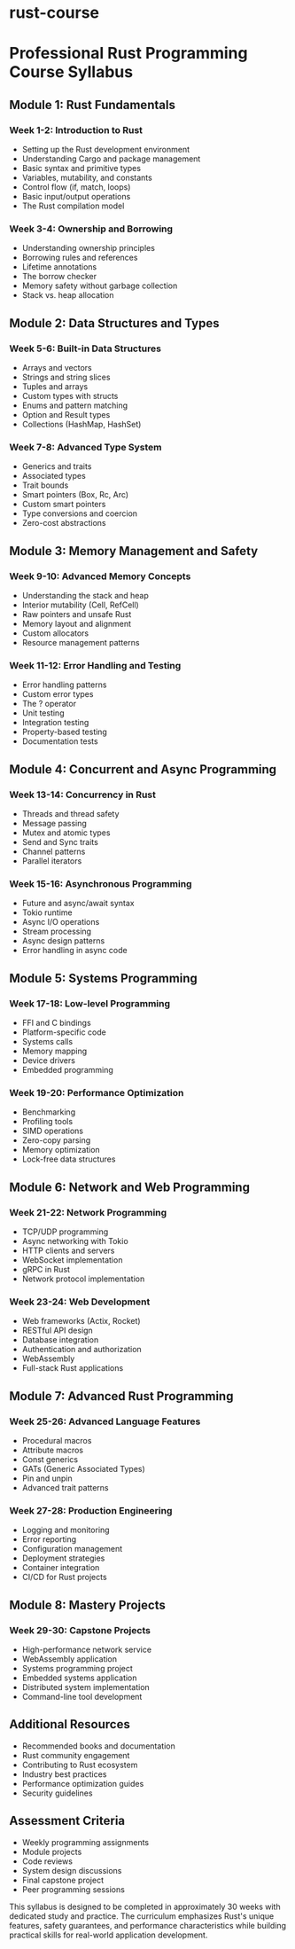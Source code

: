 # rust-course

# Professional Rust Programming Course Syllabus

## Module 1: Rust Fundamentals
### Week 1-2: Introduction to Rust
- Setting up the Rust development environment
- Understanding Cargo and package management
- Basic syntax and primitive types
- Variables, mutability, and constants
- Control flow (if, match, loops)
- Basic input/output operations
- The Rust compilation model

### Week 3-4: Ownership and Borrowing
- Understanding ownership principles
- Borrowing rules and references
- Lifetime annotations
- The borrow checker
- Memory safety without garbage collection
- Stack vs. heap allocation

## Module 2: Data Structures and Types
### Week 5-6: Built-in Data Structures
- Arrays and vectors
- Strings and string slices
- Tuples and arrays
- Custom types with structs
- Enums and pattern matching
- Option and Result types
- Collections (HashMap, HashSet)

### Week 7-8: Advanced Type System
- Generics and traits
- Associated types
- Trait bounds
- Smart pointers (Box, Rc, Arc)
- Custom smart pointers
- Type conversions and coercion
- Zero-cost abstractions

## Module 3: Memory Management and Safety
### Week 9-10: Advanced Memory Concepts
- Understanding the stack and heap
- Interior mutability (Cell, RefCell)
- Raw pointers and unsafe Rust
- Memory layout and alignment
- Custom allocators
- Resource management patterns

### Week 11-12: Error Handling and Testing
- Error handling patterns
- Custom error types
- The ? operator
- Unit testing
- Integration testing
- Property-based testing
- Documentation tests

## Module 4: Concurrent and Async Programming
### Week 13-14: Concurrency in Rust
- Threads and thread safety
- Message passing
- Mutex and atomic types
- Send and Sync traits
- Channel patterns
- Parallel iterators

### Week 15-16: Asynchronous Programming
- Future and async/await syntax
- Tokio runtime
- Async I/O operations
- Stream processing
- Async design patterns
- Error handling in async code

## Module 5: Systems Programming
### Week 17-18: Low-level Programming
- FFI and C bindings
- Platform-specific code
- Systems calls
- Memory mapping
- Device drivers
- Embedded programming

### Week 19-20: Performance Optimization
- Benchmarking
- Profiling tools
- SIMD operations
- Zero-copy parsing
- Memory optimization
- Lock-free data structures

## Module 6: Network and Web Programming
### Week 21-22: Network Programming
- TCP/UDP programming
- Async networking with Tokio
- HTTP clients and servers
- WebSocket implementation
- gRPC in Rust
- Network protocol implementation

### Week 23-24: Web Development
- Web frameworks (Actix, Rocket)
- RESTful API design
- Database integration
- Authentication and authorization
- WebAssembly
- Full-stack Rust applications

## Module 7: Advanced Rust Programming
### Week 25-26: Advanced Language Features
- Procedural macros
- Attribute macros
- Const generics
- GATs (Generic Associated Types)
- Pin and unpin
- Advanced trait patterns

### Week 27-28: Production Engineering
- Logging and monitoring
- Error reporting
- Configuration management
- Deployment strategies
- Container integration
- CI/CD for Rust projects

## Module 8: Mastery Projects
### Week 29-30: Capstone Projects
- High-performance network service
- WebAssembly application
- Systems programming project
- Embedded systems application
- Distributed system implementation
- Command-line tool development

## Additional Resources
- Recommended books and documentation
- Rust community engagement
- Contributing to Rust ecosystem
- Industry best practices
- Performance optimization guides
- Security guidelines

## Assessment Criteria
- Weekly programming assignments
- Module projects
- Code reviews
- System design discussions
- Final capstone project
- Peer programming sessions

This syllabus is designed to be completed in approximately 30 weeks with dedicated study and practice. The curriculum emphasizes Rust's unique features, safety guarantees, and performance characteristics while building practical skills for real-world application development.